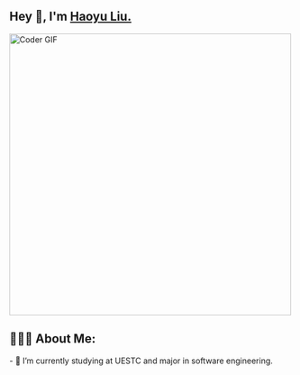 <h2>Hey 👋, I'm <a href="https://haoyuliugh.github.io/">Haoyu Liu.</a></h2>
    <img src="https://media.giphy.com/media/SWoSkN6DxTszqIKEqv/giphy.gif" alt="Coder GIF" width="500">

<h2 align="left">👨🏻‍💻 About Me:</h2>
- 🔭 I’m currently studying at UESTC and major in software engineering.<br>



